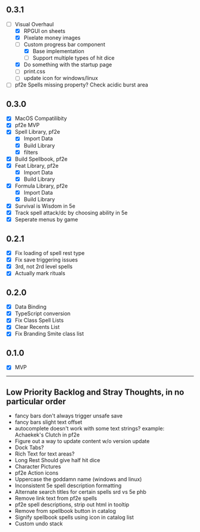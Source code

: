 ## 0.3.1
- [ ] Visual Overhaul
    - [X] RPGUI on sheets
    - [X] Pixelate money images
    - [ ] Custom progress bar component
        - [X] Base implementation
        - [ ] Support multiple types of hit dice
    - [X] Do something with the startup page
    - [ ] print.css
    - [ ] update icon for windows/linux
- [ ] pf2e Spells missing property? Check acidic burst area

## 0.3.0
- [X] MacOS Compatilibity
- [X] pf2e MVP 
- [X] Spell Library, pf2e 
    - [X] Import Data
    - [X] Build Library
    - [X] filters
- [X] Build Spellbook, pf2e
- [X] Feat Library, pf2e 
    - [X] Import Data
    - [X] Build Library
- [X] Formula Library, pf2e 
    - [X] Import Data
    - [X] Build Library
- [X] Survival is Wisdom in 5e
- [X] Track spell attack/dc by choosing ability in 5e
- [X] Seperate menus by game

## 0.2.1
- [X] Fix loading of spell rest type
- [X] Fix save triggering issues
- [X] 3rd, not 2rd level spells
- [X] Actually mark rituals

## 0.2.0
- [X] Data Binding
- [X] TypeScript conversion
- [X] Fix Class Spell Lists
- [X] Clear Recents List
- [X] Fix Branding Smite class list

## 0.1.0
- [X] MVP

---

## Low Priority Backlog and Stray Thoughts, in no particular order
- fancy bars don't always trigger unsafe save
- fancy bars slight text offset
- autocomplete doesn't work with some text strings? example: Achaekek's Clutch in pf2e
- Figure out a way to update content w/o version update
- Dock Tabs?
- Rich Text for text areas?
- Long Rest Should give half hit dice
- Character Pictures
- pf2e Action icons 
- Uppercase the goddamn name (windows and linux)
- Inconsistent 5e spell description formatting
- Alternate search titles for certain spells srd vs 5e phb
- Remove link text from pf2e spells 
- pf2e spell descriptions, strip out html in tooltip
- Remove from spellbook button in catalog
- Signify spellbook spells using icon in catalog list
- Custom undo stack